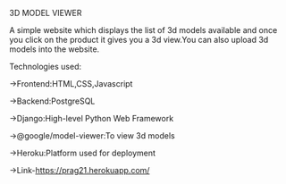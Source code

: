3D MODEL VIEWER

A simple website which displays the list of 3d models available and once you click on the product it gives you a 3d view.You can also upload 3d models into the website.

Technologies used:

->Frontend:HTML,CSS,Javascript

->Backend:PostgreSQL

->Django:High-level Python Web Framework

->@google/model-viewer:To view 3d models

->Heroku:Platform used for deployment

->Link-https://prag21.herokuapp.com/


